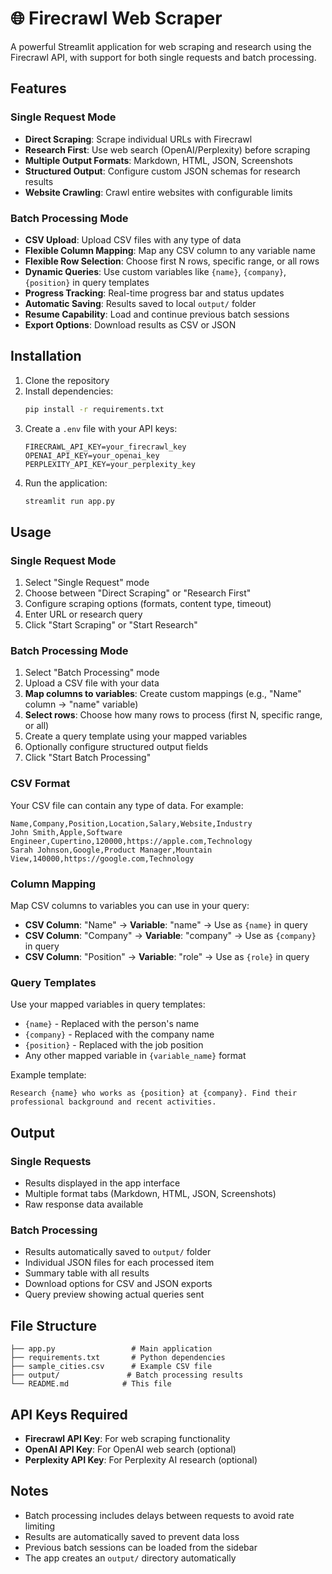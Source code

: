 # 🌐 Firecrawl Web Scraper

A powerful Streamlit application for web scraping and research using the Firecrawl API, with support for both single requests and batch processing.

## Features

### Single Request Mode
- **Direct Scraping**: Scrape individual URLs with Firecrawl
- **Research First**: Use web search (OpenAI/Perplexity) before scraping
- **Multiple Output Formats**: Markdown, HTML, JSON, Screenshots
- **Structured Output**: Configure custom JSON schemas for research results
- **Website Crawling**: Crawl entire websites with configurable limits

### Batch Processing Mode
- **CSV Upload**: Upload CSV files with any type of data
- **Flexible Column Mapping**: Map any CSV column to any variable name
- **Flexible Row Selection**: Choose first N rows, specific range, or all rows
- **Dynamic Queries**: Use custom variables like `{name}`, `{company}`, `{position}` in query templates
- **Progress Tracking**: Real-time progress bar and status updates
- **Automatic Saving**: Results saved to local `output/` folder
- **Resume Capability**: Load and continue previous batch sessions
- **Export Options**: Download results as CSV or JSON

## Installation

1. Clone the repository
2. Install dependencies:
   ```bash
   pip install -r requirements.txt
   ```
3. Create a `.env` file with your API keys:
   ```
   FIRECRAWL_API_KEY=your_firecrawl_key
   OPENAI_API_KEY=your_openai_key
   PERPLEXITY_API_KEY=your_perplexity_key
   ```
4. Run the application:
   ```bash
   streamlit run app.py
   ```

## Usage

### Single Request Mode
1. Select "Single Request" mode
2. Choose between "Direct Scraping" or "Research First"
3. Configure scraping options (formats, content type, timeout)
4. Enter URL or research query
5. Click "Start Scraping" or "Start Research"

### Batch Processing Mode
1. Select "Batch Processing" mode
2. Upload a CSV file with your data
3. **Map columns to variables**: Create custom mappings (e.g., "Name" column → "name" variable)
4. **Select rows**: Choose how many rows to process (first N, specific range, or all)
5. Create a query template using your mapped variables
6. Optionally configure structured output fields
7. Click "Start Batch Processing"

### CSV Format
Your CSV file can contain any type of data. For example:
```csv
Name,Company,Position,Location,Salary,Website,Industry
John Smith,Apple,Software Engineer,Cupertino,120000,https://apple.com,Technology
Sarah Johnson,Google,Product Manager,Mountain View,140000,https://google.com,Technology
```

### Column Mapping
Map CSV columns to variables you can use in your query:
- **CSV Column**: "Name" → **Variable**: "name" → Use as `{name}` in query
- **CSV Column**: "Company" → **Variable**: "company" → Use as `{company}` in query
- **CSV Column**: "Position" → **Variable**: "role" → Use as `{role}` in query

### Query Templates
Use your mapped variables in query templates:
- `{name}` - Replaced with the person's name
- `{company}` - Replaced with the company name
- `{position}` - Replaced with the job position
- Any other mapped variable in `{variable_name}` format

Example template:
```
Research {name} who works as {position} at {company}. Find their professional background and recent activities.
```

## Output

### Single Requests
- Results displayed in the app interface
- Multiple format tabs (Markdown, HTML, JSON, Screenshots)
- Raw response data available

### Batch Processing
- Results automatically saved to `output/` folder
- Individual JSON files for each processed item
- Summary table with all results
- Download options for CSV and JSON exports
- Query preview showing actual queries sent

## File Structure
```
├── app.py                 # Main application
├── requirements.txt       # Python dependencies
├── sample_cities.csv      # Example CSV file
├── output/               # Batch processing results
└── README.md            # This file
```

## API Keys Required
- **Firecrawl API Key**: For web scraping functionality
- **OpenAI API Key**: For OpenAI web search (optional)
- **Perplexity API Key**: For Perplexity AI research (optional)

## Notes
- Batch processing includes delays between requests to avoid rate limiting
- Results are automatically saved to prevent data loss
- Previous batch sessions can be loaded from the sidebar
- The app creates an `output/` directory automatically 